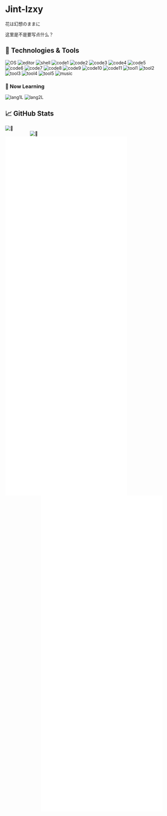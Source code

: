 # Jint-lzxy
花は幻想のままに

这里是不是要写点什么？

## 🔧 Technologies & Tools
![OS](https://img.shields.io/badge/OS-Darwin-informational?style=flat&logo=apple&logoColor=white&color=2bbc8a)
![editor](https://img.shields.io/badge/Editor-Neovim-informational?style=flat&logo=neovim&logoColor=white&color=2bbc8a)
![shell](https://img.shields.io/badge/Shell-Zsh-informational?style=flat&logo=GNU%20Bash&logoColor=white&color=2bbc8a)
![code1](https://img.shields.io/badge/Code-C++-informational?style=flat&logo=cplusplus&logoColor=white&color=2bbc8a)
![code2](https://img.shields.io/badge/Code-Lua-informational?style=flat&logo=lua&logoColor=white&color=2bbc8a)
![code3](https://img.shields.io/badge/Code-C%23-informational?style=flat&logo=csharp&logoColor=white&color=2bbc8a)
![code4](https://img.shields.io/badge/Code-C-informational?style=flat&logo=c&logoColor=white&color=2bbc8a)
![code5](https://img.shields.io/badge/Code-Swift-informational?style=flat&logo=swift&logoColor=white&color=2bbc8a)
![code6](https://img.shields.io/badge/Code-HLSL-informational?style=flat&logo=googleearth&logoColor=white&color=2bbc8a)
![code7](https://img.shields.io/badge/Code-CMake-informational?style=flat&logo=cmake&logoColor=white&color=2bbc8a)
![code8](https://img.shields.io/badge/Code-JavaScript-informational?style=flat&logo=javascript&logoColor=white&color=2bbc8a)
![code9](https://img.shields.io/badge/Code-Golang-informational?style=flat&logo=go&logoColor=white&color=2bbc8a)
![code10](https://img.shields.io/badge/Code-HTML5-informational?style=flat&logo=html5&logoColor=white&color=2bbc8a)
![code11](https://img.shields.io/badge/Code-CSS3-informational?style=flat&logo=css3&logoColor=white&color=2bbc8a)<!--![code12](https://img.shields.io/badge/Code-Python-informational?style=flat&logo=python&logoColor=white&color=2bbc8a)-->
![tool1](https://img.shields.io/badge/Tools-Direct%20X-informational?style=flat&logo=windows&logoColor=white&color=2bbc8a)
![tool2](https://img.shields.io/badge/Tools-.NET-informational?style=flat&logo=dotnet&logoColor=white&color=2bbc8a)
![tool3](https://img.shields.io/badge/Tools-Homebrew-informational?style=flat&logo=homebrew&logoColor=white&color=2bbc8a)
![tool4](https://img.shields.io/badge/Tools-Cocos2D-informational?style=flat&logo=cocos&logoColor=white&color=2bbc8a)
![tool5](https://img.shields.io/badge/Tools-Git-informational?style=flat&logo=git&logoColor=white&color=2bbc8a)
![music](https://img.shields.io/badge/Music-Logic%20Pro%20X-informational?style=flat&logo=applemusic&logoColor=white&color=2bbc8a)

### 🌟 Now Learning
![lang1L](https://img.shields.io/badge/Learning-Ruby-informational?style=flat&logo=ruby&logoColor=white&color=2bbc8a)
![lang2L](https://img.shields.io/badge/Learning-Java-informational?style=flat&logo=java&logoColor=white&color=2bbc8a)

## 📈 GitHub Stats

[<img align="left" width="430" alt="🥰" src="https://github-readme-stats.vercel.app/api?username=Jint-lzxy&show_icons=true&count_private=true&theme=buefy">](#)
[<img align="right" width="425" alt="🥰" src="https://github-readme-streak-stats.herokuapp.com/?user=Jint-lzxy&theme=buefy">](#)

<br />

[<img align="left" width="390" alt="🥰" src="/general.svg">](#)
[<img align="right" width="390" alt="🥰" src="/addon.svg">](#)
[<img align="right" width="390" alt="🥰" src="/achievements.svg">](#)

<!--
**Jint-lzxy/Jint-lzxy** is a ✨ _special_ ✨ repository because its `README.md` (this file) appears on your GitHub profile.

Here are some ideas to get you started:

- 🔭 I’m currently working on ...
- 🌱 I’m currently learning ...
- 👯 I’m looking to collaborate on ...
- 🤔 I’m looking for help with ...
- 💬 Ask me about ...
- 📫 How to reach me: ...
- 😄 Pronouns: ...
- ⚡ Fun fact: ...
-->

